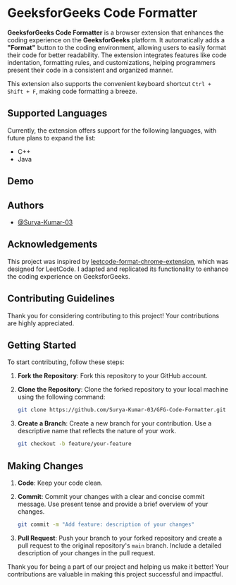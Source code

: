 
# GeeksforGeeks Code Formatter

**GeeksforGeeks Code Formatter** is a browser extension that enhances the coding experience on the **GeeksforGeeks** platform. It automatically adds a **"Format"** button to the coding environment, allowing users to easily format their code for better readability. The extension integrates features like code indentation, formatting rules, and customizations, helping programmers present their code in a consistent and organized manner.

This extension also supports the convenient keyboard shortcut ```Ctrl + Shift + F```, making code formatting a breeze.

## Supported Languages

Currently, the extension offers support for the following languages, with future plans to expand the list:

- C++
- Java

## Demo




## Authors

- [@Surya-Kumar-03](https://github.com/Surya-Kumar-03)




## Acknowledgements

This project was inspired by [leetcode-format-chrome-extension](https://github.com/madhur/leetcode-format-chrome-extension), which was designed for LeetCode. I adapted and replicated its functionality to enhance the coding experience on GeeksforGeeks.

## Contributing Guidelines

Thank you for considering contributing to this project! Your contributions are highly appreciated.

## Getting Started

To start contributing, follow these steps:

1. **Fork the Repository**: Fork this repository to your GitHub account.

2. **Clone the Repository**: Clone the forked repository to your local machine using the following command:
   
   ```bash
   git clone https://github.com/Surya-Kumar-03/GFG-Code-Formatter.git
   ```

3. **Create a Branch**: Create a new branch for your contribution. Use a descriptive name that reflects the nature of your work.

   ```bash
   git checkout -b feature/your-feature
   ```

## Making Changes

1. **Code**: Keep your code clean.

2. **Commit**: Commit your changes with a clear and concise commit message. Use present tense and provide a brief overview of your changes.

   ```bash
   git commit -m "Add feature: description of your changes"
   ```

3. **Pull Request**: Push your branch to your forked repository and create a pull request to the original repository's `main` branch. Include a detailed description of your changes in the pull request.


Thank you for being a part of our project and helping us make it better! Your contributions are valuable in making this project successful and impactful.

